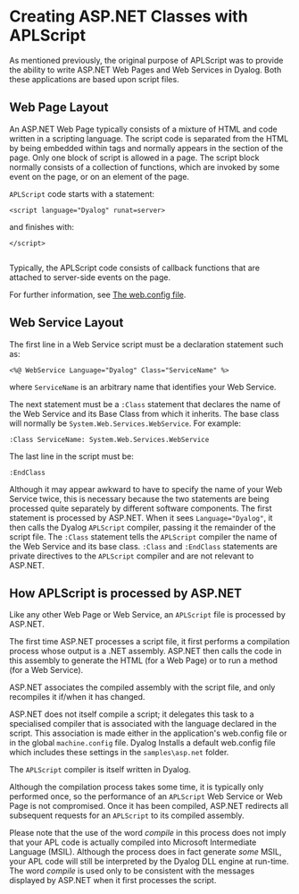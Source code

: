 <h1 class="heading"><span class="name">Creating ASP.NET Classes with APLScript</span></h1>

As mentioned previously, the original purpose of APLScript was to provide the ability to write ASP.NET Web Pages and Web Services in Dyalog. Both these applications are based upon script files.

## Web Page Layout

An ASP.NET Web Page typically consists of a mixture of HTML and code written in a scripting language. The script code is separated from the HTML by being embedded within <script> and </script> tags and normally appears in the <head> </head> section of the page. Only one block of script is allowed in a page. The script block normally consists of a collection of functions, which are invoked by some event on the page, or on an element of the page.

`APLScript` code starts with a statement:
```apl
<script language="Dyalog" runat=server>
```

and finishes with:
```apl
</script>
 
```

Typically, the APLScript code consists of callback functions that are attached to server-side events on the page.

For further information, see [The web.config file](../implementation-details/asp-net-configuration-file.md).

## Web Service Layout

The first line in a Web Service script must be a declaration statement such as:
```apl
<%@ WebService Language="Dyalog" Class="ServiceName" %>
```

where `ServiceName` is an arbitrary name that identifies your Web Service.

The next statement must be a `:Class` statement that declares the name of the Web Service and its Base Class from which it inherits. The base class will normally be `System.Web.Services.WebService`. For example:
```apl
:Class ServiceName: System.Web.Services.WebService
```

The last line in the script must be:
```apl
:EndClass
```

Although it may appear awkward to have to specify the name of your Web Service twice, this is necessary because the two statements are being processed quite separately by different software components. The first statement is processed by ASP.NET. When it sees `Language="Dyalog"`, it then calls the Dyalog `APLScript` compiler, passing it the remainder of the script file. The `:Class` statement tells the `APLScript` compiler the name of the Web Service and its base class. `:Class` and `:EndClass` statements are private directives to the `APLScript` compiler and are not relevant to ASP.NET.

## How APLScript is processed by ASP.NET

Like any other Web Page or Web Service, an `APLScript` file is processed by ASP.NET.

The first time ASP.NET processes a script file, it first performs a compilation process whose output is a .NET assembly. ASP.NET then calls the code in this assembly to generate the HTML (for a Web Page) or to run a method (for a Web Service).

ASP.NET associates the compiled assembly with the script file, and only recompiles it if/when it has changed.

ASP.NET does not itself compile a script; it delegates this task to a specialised compiler that is associated with the language declared in the script. This association is made either in the application's web.config file or in the global `machine.config` file. Dyalog Installs a default web.config file which includes these settings in the `samples\asp.net` folder.

The `APLScript` compiler is itself written in Dyalog.

Although the compilation process takes some time, it is typically only performed once, so the performance of an `APLScript` Web Service or Web Page is not compromised. Once it has been compiled, ASP.NET redirects all subsequent requests for an `APLScript` to its compiled assembly.

Please note that the use of the word *compile* in this process does not imply that your APL code is actually compiled into Microsoft Intermediate Language (MSIL). Although the process does in fact generate *some* MSIL, your APL code will still be interpreted by the Dyalog DLL engine at run-time. The word *compile* is used only to be consistent with the messages displayed by ASP.NET when it first processes the script.
